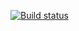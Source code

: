 [![Build status](https://ci.appveyor.com/api/projects/status/fmhh37pks6w2e6tx?svg=true)](https://ci.appveyor.com/project/Kate-IQA/selenium)